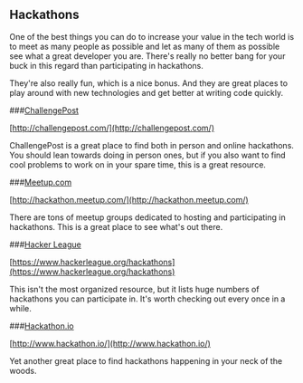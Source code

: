 ## Hackathons

One of the best things you can do to increase your value in the tech world is to meet as many people as possible and let as many of them as possible see what a great developer you are. There's really no better bang for your buck in this regard than participating in hackathons.

They're also really fun, which is a nice bonus. And they are great places to play around with new technologies and get better at writing code quickly.

###[ChallengePost](http://challengepost.com/)

[http://challengepost.com/](http://challengepost.com/)

ChallengePost is a great place to find both in person and online hackathons. You should lean towards doing in person ones, but if you also want to find cool problems to work on in your spare time, this is a great resource.

###[Meetup.com](http://hackathon.meetup.com/)

[http://hackathon.meetup.com/](http://hackathon.meetup.com/)

There are tons of meetup groups dedicated to hosting and participating in hackathons. This is a great place to see what's out there.

###[Hacker League](https://www.hackerleague.org/hackathons)

[https://www.hackerleague.org/hackathons](https://www.hackerleague.org/hackathons)

This isn't the most organized resource, but it lists huge numbers of hackathons you can participate in. It's worth checking out every once in a while.

###[Hackathon.io](http://www.hackathon.io/)

[http://www.hackathon.io/](http://www.hackathon.io/)

Yet another great place to find hackathons happening in your neck of the woods.
